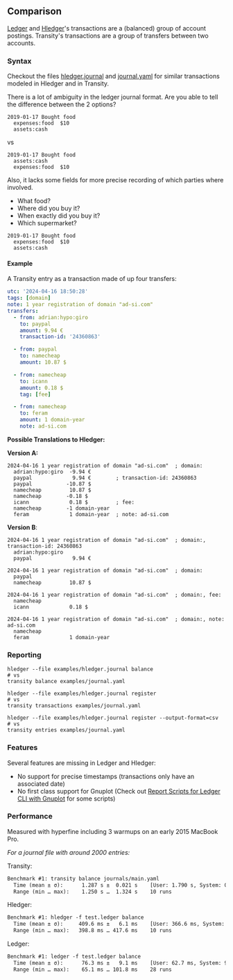 ## Comparison

[Ledger] and [Hledger]'s transactions are a (balanced) group of account postings.
Transity's transactions are a group of transfers between two accounts.

[Ledger]: https://www.ledger-cli.org/
[Hledger]: https://hledger.org/


### Syntax

Checkout the files [hledger.journal] and [journal.yaml]
for similar transactions modeled in Hledger and in Transity.

[hledger.journal]: ./examples/hledger.journal
[journal.yaml]: ./examples/journal.yaml

There is a lot of ambiguity in the ledger journal format.
Are you able to tell the difference between the 2 options?


```ledger
2019-01-17 Bought food
  expenses:food  $10
  assets:cash
```

vs

```ledger
2019-01-17 Bought food
  assets:cash
  expenses:food  $10
```

Also, it lacks some fields for more precise recording
of which parties where involved.

- What food?
- Where did you buy it?
- When exactly did you buy it?
- Which supermarket?

```ledger
2019-01-17 Bought food
  expenses:food  $10
  assets:cash
```

#### Example

A Transity entry as a transaction made of up four transfers:

```yaml
utc: '2024-04-16 18:50:28'
tags: [domain]
note: 1 year registration of domain "ad-si.com"
transfers:
  - from: adrian:hypo:giro
    to: paypal
    amount: 9.94 €
    transaction-id: '24360863'

  - from: paypal
    to: namecheap
    amount: 10.87 $

  - from: namecheap
    to: icann
    amount: 0.18 $
    tag: [fee]

  - from: namecheap
    to: feram
    amount: 1 domain-year
    note: ad-si.com
```


**Possible Translations to Hledger:**

**Version A:**

```ledger
2024-04-16 1 year registration of domain "ad-si.com"  ; domain:
  adrian:hypo:giro  -9.94 €
  paypal             9.94 €        ; transaction-id: 24360863
  paypal           -10.87 $
  namecheap         10.87 $
  namecheap        -0.18 $
  icann             0.18 $         ; fee:
  namecheap        -1 domain-year
  feram             1 domain-year  ; note: ad-si.com
```

**Version B**:

```ledger
2024-04-16 1 year registration of domain "ad-si.com"  ; domain:, transaction-id: 24360863
  adrian:hypo:giro
  paypal             9.94 €

2024-04-16 1 year registration of domain "ad-si.com"  ; domain:
  paypal
  namecheap         10.87 $

2024-04-16 1 year registration of domain "ad-si.com"  ; domain:, fee:
  namecheap
  icann             0.18 $

2024-04-16 1 year registration of domain "ad-si.com"  ; domain:, note: ad-si.com
  namecheap
  feram             1 domain-year
```


### Reporting

```shell
hledger --file examples/hledger.journal balance
# vs
transity balance examples/journal.yaml
```

```shell
hledger --file examples/hledger.journal register
# vs
transity transactions examples/journal.yaml
```

```shell
hledger --file examples/hledger.journal register --output-format=csv
# vs
transity entries examples/journal.yaml
```


### Features

Several features are missing in Ledger and Hledger:

- No support for precise timestamps (transactions only have an associated date)
- No first class support for Gnuplot
  (Check out [Report Scripts for Ledger CLI with Gnuplot] for some scripts)

[Report Scripts for Ledger CLI with Gnuplot]:
  https://www.sundialdreams.com/report-scripts-for-ledger-cli-with-gnuplot


### Performance

Measured with hyperfine including 3 warmups on an early 2015 MacBook Pro.

*For a journal file with around 2000 entries:*

Transity:
```txt
Benchmark #1: transity balance journals/main.yaml
  Time (mean ± σ):      1.287 s ±  0.021 s    [User: 1.790 s, System: 0.140 s]
  Range (min … max):    1.250 s …  1.324 s    10 runs
```

Hledger:
```txt
Benchmark #1: hledger -f test.ledger balance
  Time (mean ± σ):     409.6 ms ±   6.1 ms    [User: 366.6 ms, System: 28.5 ms]
  Range (min … max):   398.8 ms … 417.6 ms    10 runs
```

Ledger:
```txt
Benchmark #1: ledger -f test.ledger balance
  Time (mean ± σ):      76.3 ms ±   9.1 ms    [User: 62.7 ms, System: 9.4 ms]
  Range (min … max):    65.1 ms … 101.8 ms    28 runs
```
